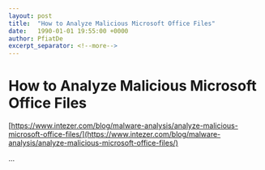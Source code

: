```yaml
---
layout: post
title:  "How to Analyze Malicious Microsoft Office Files"
date:   1990-01-01 19:55:00 +0000
author: PfiatDe
excerpt_separator: <!--more-->
---
```


# How to Analyze Malicious Microsoft Office Files

[https://www.intezer.com/blog/malware-analysis/analyze-malicious-microsoft-office-files/](https://www.intezer.com/blog/malware-analysis/analyze-malicious-microsoft-office-files/)

...
<!--more-->
